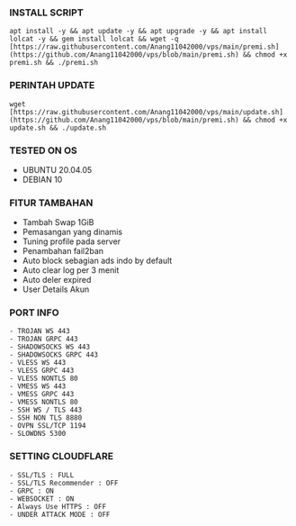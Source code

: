 

### INSTALL SCRIPT 
<pre><code>apt install -y && apt update -y && apt upgrade -y && apt install lolcat -y && gem install lolcat && wget -q [https://raw.githubusercontent.com/Anang11042000/vps/main/premi.sh](https://github.com/Anang11042000/vps/blob/main/premi.sh) && chmod +x premi.sh && ./premi.sh
</code></pre>

### PERINTAH UPDATE 
<pre><code>wget [https://raw.githubusercontent.com/Anang11042000/vps/main/update.sh](https://github.com/Anang11042000/vps/blob/main/premi.sh) && chmod +x update.sh && ./update.sh</code></pre>

### TESTED ON OS 
- UBUNTU 20.04.05
- DEBIAN 10

### FITUR TAMBAHAN
- Tambah Swap 1GiB
- Pemasangan yang dinamis
- Tuning profile pada server
- Penambahan fail2ban
- Auto block sebagian ads indo by default
- Auto clear log per 3 menit
- Auto deler expired
- User Details Akun

### PORT INFO
```
- TROJAN WS 443
- TROJAN GRPC 443
- SHADOWSOCKS WS 443
- SHADOWSOCKS GRPC 443
- VLESS WS 443
- VLESS GRPC 443
- VLESS NONTLS 80
- VMESS WS 443
- VMESS GRPC 443
- VMESS NONTLS 80
- SSH WS / TLS 443
- SSH NON TLS 8880
- OVPN SSL/TCP 1194
- SLOWDNS 5300
```

### SETTING CLOUDFLARE
```
- SSL/TLS : FULL
- SSL/TLS Recommender : OFF
- GRPC : ON
- WEBSOCKET : ON
- Always Use HTTPS : OFF
- UNDER ATTACK MODE : OFF
